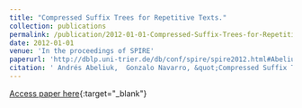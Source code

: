 ```yaml
---
title: "Compressed Suffix Trees for Repetitive Texts."
collection: publications
permalink: /publication/2012-01-01-Compressed-Suffix-Trees-for-Repetitive-Texts
date: 2012-01-01
venue: 'In the proceedings of SPIRE'
paperurl: 'http://dblp.uni-trier.de/db/conf/spire/spire2012.html#AbeliukN12'
citation: ' Andrés Abeliuk,  Gonzalo Navarro, &quot;Compressed Suffix Trees for Repetitive Texts..&quot; In the proceedings of SPIRE, 2012.'
---
```

[Access paper here](http://dblp.uni-trier.de/db/conf/spire/spire2012.html#AbeliukN12){:target="_blank"}
